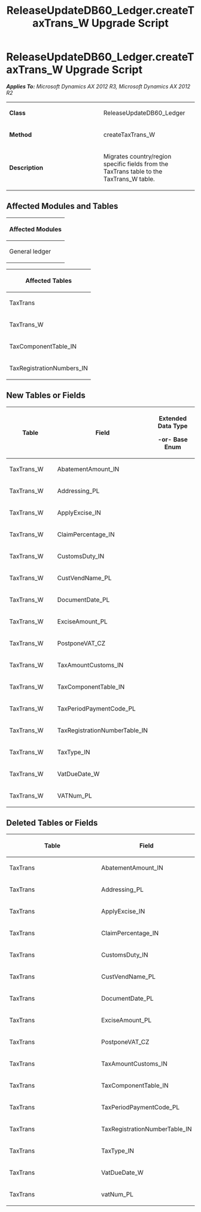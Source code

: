 ﻿---
title: ReleaseUpdateDB60_Ledger.createTaxTrans_W Upgrade Script
TOCTitle: ReleaseUpdateDB60_Ledger.createTaxTrans_W Upgrade Script
ms:assetid: 8df35395-0f50-cfb1-f4c8-4fbddcf9223d
ms:mtpsurl: https://msdn.microsoft.com/en-us/library/JJ736495(v=AX.60)
ms:contentKeyID: 49709685
ms.date: 05/18/2015
mtps_version: v=AX.60
---

# ReleaseUpdateDB60\_Ledger.createTaxTrans\_W Upgrade Script 


_**Applies To:** Microsoft Dynamics AX 2012 R3, Microsoft Dynamics AX 2012 R2_

<table>
<colgroup>
<col style="width: 50%" />
<col style="width: 50%" />
</colgroup>
<tbody>
<tr class="odd">
<td><p><strong>Class</strong></p></td>
<td><p>ReleaseUpdateDB60_Ledger</p></td>
</tr>
<tr class="even">
<td><p><strong>Method</strong></p></td>
<td><p>createTaxTrans_W</p></td>
</tr>
<tr class="odd">
<td><p><strong>Description</strong></p></td>
<td><p>Migrates country/region specific fields from the TaxTrans table to the TaxTrans_W table.</p></td>
</tr>
</tbody>
</table>


## Affected Modules and Tables

<table>
<colgroup>
<col style="width: 100%" />
</colgroup>
<thead>
<tr class="header">
<th><p>Affected Modules</p></th>
</tr>
</thead>
<tbody>
<tr class="odd">
<td><p>General ledger</p></td>
</tr>
</tbody>
</table>


<table>
<colgroup>
<col style="width: 100%" />
</colgroup>
<thead>
<tr class="header">
<th><p>Affected Tables</p></th>
</tr>
</thead>
<tbody>
<tr class="odd">
<td><p>TaxTrans</p></td>
</tr>
<tr class="even">
<td><p>TaxTrans_W</p></td>
</tr>
<tr class="odd">
<td><p>TaxComponentTable_IN</p></td>
</tr>
<tr class="even">
<td><p>TaxRegistrationNumbers_IN</p></td>
</tr>
</tbody>
</table>


## New Tables or Fields

<table>
<colgroup>
<col style="width: 33%" />
<col style="width: 33%" />
<col style="width: 33%" />
</colgroup>
<thead>
<tr class="header">
<th><p>Table</p></th>
<th><p>Field</p></th>
<th><p>Extended Data Type</p>
<p>-or- Base Enum</p></th>
</tr>
</thead>
<tbody>
<tr class="odd">
<td><p>TaxTrans_W</p></td>
<td><p>AbatementAmount_IN</p></td>
<td><p></p></td>
</tr>
<tr class="even">
<td><p>TaxTrans_W</p></td>
<td><p>Addressing_PL</p></td>
<td><p></p></td>
</tr>
<tr class="odd">
<td><p>TaxTrans_W</p></td>
<td><p>ApplyExcise_IN</p></td>
<td><p></p></td>
</tr>
<tr class="even">
<td><p>TaxTrans_W</p></td>
<td><p>ClaimPercentage_IN</p></td>
<td><p></p></td>
</tr>
<tr class="odd">
<td><p>TaxTrans_W</p></td>
<td><p>CustomsDuty_IN</p></td>
<td><p></p></td>
</tr>
<tr class="even">
<td><p>TaxTrans_W</p></td>
<td><p>CustVendName_PL</p></td>
<td><p></p></td>
</tr>
<tr class="odd">
<td><p>TaxTrans_W</p></td>
<td><p>DocumentDate_PL</p></td>
<td><p></p></td>
</tr>
<tr class="even">
<td><p>TaxTrans_W</p></td>
<td><p>ExciseAmount_PL</p></td>
<td><p></p></td>
</tr>
<tr class="odd">
<td><p>TaxTrans_W</p></td>
<td><p>PostponeVAT_CZ</p></td>
<td><p></p></td>
</tr>
<tr class="even">
<td><p>TaxTrans_W</p></td>
<td><p>TaxAmountCustoms_IN</p></td>
<td><p></p></td>
</tr>
<tr class="odd">
<td><p>TaxTrans_W</p></td>
<td><p>TaxComponentTable_IN</p></td>
<td><p></p></td>
</tr>
<tr class="even">
<td><p>TaxTrans_W</p></td>
<td><p>TaxPeriodPaymentCode_PL</p></td>
<td><p></p></td>
</tr>
<tr class="odd">
<td><p>TaxTrans_W</p></td>
<td><p>TaxRegistrationNumberTable_IN</p></td>
<td><p></p></td>
</tr>
<tr class="even">
<td><p>TaxTrans_W</p></td>
<td><p>TaxType_IN</p></td>
<td><p></p></td>
</tr>
<tr class="odd">
<td><p>TaxTrans_W</p></td>
<td><p>VatDueDate_W</p></td>
<td><p></p></td>
</tr>
<tr class="even">
<td><p>TaxTrans_W</p></td>
<td><p>VATNum_PL</p></td>
<td><p></p></td>
</tr>
</tbody>
</table>


## Deleted Tables or Fields

<table>
<colgroup>
<col style="width: 50%" />
<col style="width: 50%" />
</colgroup>
<thead>
<tr class="header">
<th><p>Table</p></th>
<th><p>Field</p></th>
</tr>
</thead>
<tbody>
<tr class="odd">
<td><p>TaxTrans</p></td>
<td><p>AbatementAmount_IN</p></td>
</tr>
<tr class="even">
<td><p>TaxTrans</p></td>
<td><p>Addressing_PL</p></td>
</tr>
<tr class="odd">
<td><p>TaxTrans</p></td>
<td><p>ApplyExcise_IN</p></td>
</tr>
<tr class="even">
<td><p>TaxTrans</p></td>
<td><p>ClaimPercentage_IN</p></td>
</tr>
<tr class="odd">
<td><p>TaxTrans</p></td>
<td><p>CustomsDuty_IN</p></td>
</tr>
<tr class="even">
<td><p>TaxTrans</p></td>
<td><p>CustVendName_PL</p></td>
</tr>
<tr class="odd">
<td><p>TaxTrans</p></td>
<td><p>DocumentDate_PL</p></td>
</tr>
<tr class="even">
<td><p>TaxTrans</p></td>
<td><p>ExciseAmount_PL</p></td>
</tr>
<tr class="odd">
<td><p>TaxTrans</p></td>
<td><p>PostponeVAT_CZ</p></td>
</tr>
<tr class="even">
<td><p>TaxTrans</p></td>
<td><p>TaxAmountCustoms_IN</p></td>
</tr>
<tr class="odd">
<td><p>TaxTrans</p></td>
<td><p>TaxComponentTable_IN</p></td>
</tr>
<tr class="even">
<td><p>TaxTrans</p></td>
<td><p>TaxPeriodPaymentCode_PL</p></td>
</tr>
<tr class="odd">
<td><p>TaxTrans</p></td>
<td><p>TaxRegistrationNumberTable_IN</p></td>
</tr>
<tr class="even">
<td><p>TaxTrans</p></td>
<td><p>TaxType_IN</p></td>
</tr>
<tr class="odd">
<td><p>TaxTrans</p></td>
<td><p>VatDueDate_W</p></td>
</tr>
<tr class="even">
<td><p>TaxTrans</p></td>
<td><p>vatNum_PL</p></td>
</tr>
</tbody>
</table>

  


